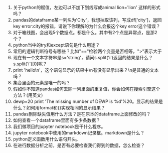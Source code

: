 1. 关于python的赋值，左边可以不加下划线写成animal lion='lion' 这样的形式吗？
2. pandas的dataframe某一列名为'City'，我想抽取该列，写成df['city']，返回key error:city的报错，请说下你理解的为什么会报这个key error这个错误？
3. 对于箱线图，会出现5个数据点。都是什么。其中有2个点是异常点，是那2个？
4. python当中的try和except语句是什么用途？
5. 常用的逻辑判断符号有哪些？比如"=="检验两个变量是否相等，">"表示大于 
6. 现在有一个文本字符串是s='string'，请问s.split('i')返回的结果是什么？s.split('i')[0]呢？ 
7. print 'hello\n'，这个语句显示的结果中\n有没有显示出来？\n是普通的文本吗？
8. 集合里面的元素是唯一的吗？
9. 假如你不知道pandas如何去除一列里面的重复值，你会如何在搜索引擎这个方法？(用英文)  
10. dewp=20 print 'The missing number of DEWP is %d'%20。显示的结果是什么？如何用format和{}实现相同的显示结果？
11. pandas删除缺失值用什么方法？是在原本的dataframe上面修改的吗？
12. 如何查看一个dataframe里面有多少条数据？
13. 我们做项目的jupyter notebook是干什么程序。
14. jupyter notebook中使用的markdown记录框。markdown是什么？
15. python定义函数用什么语句开头。
16. 在进行数据分析之前，是否有必要检查我们得到的数据，怎么检查？